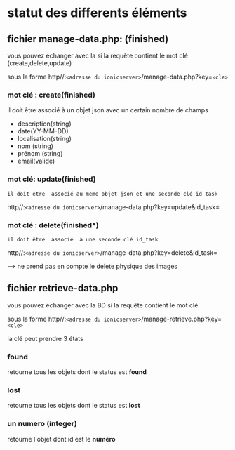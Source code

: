 # statut des differents éléments

## fichier manage-data.php: (finished)

vous pouvez échanger avec la si la requête contient le mot clé (create,delete,update)

sous la forme http//:`<adresse du ionicserver>`/manage-data.php?key=`<cle>`

### mot clé : create(finished)

il doit être associé à un objet json avec un certain nombre de champs

* description(string)
* date(YY-MM-DD)
* localisation(string)
* nom (string)
* prénom (string)
* email(valide)

### mot clé: update(finished)

    il doit être  associé au meme objet json et une seconde clé id_task

http//:`<adresse du ionicserver>`/manage-data.php?key=update&id_task=

### mot clé : delete(finished*)

    il doit être  associé  à une seconde clé id_task

http//:`<adresse du ionicserver>`/manage-data.php?key=delete&id_task=

--> ne prend pas en compte le delete physique des images

## fichier retrieve-data.php

vous pouvez échanger avec la BD si la requête contient le mot clé

sous la forme http//:`<adresse du ionicserver>`/manage-retrieve.php?key=`<cle>`

la clé peut prendre 3 états

### found

retourne tous les objets dont le status est **found**

### lost

retourne tous les objets dont le status est **lost**

### un numero (integer)

retourne l'objet dont  id est le **numéro**

